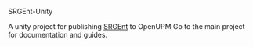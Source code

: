 SRGEnt-Unity

A unity project for publishing [SRGEnt](https://github.com/ArcticFox-Dev/SRGEnt) to OpenUPM
Go to the main project for documentation and guides.
